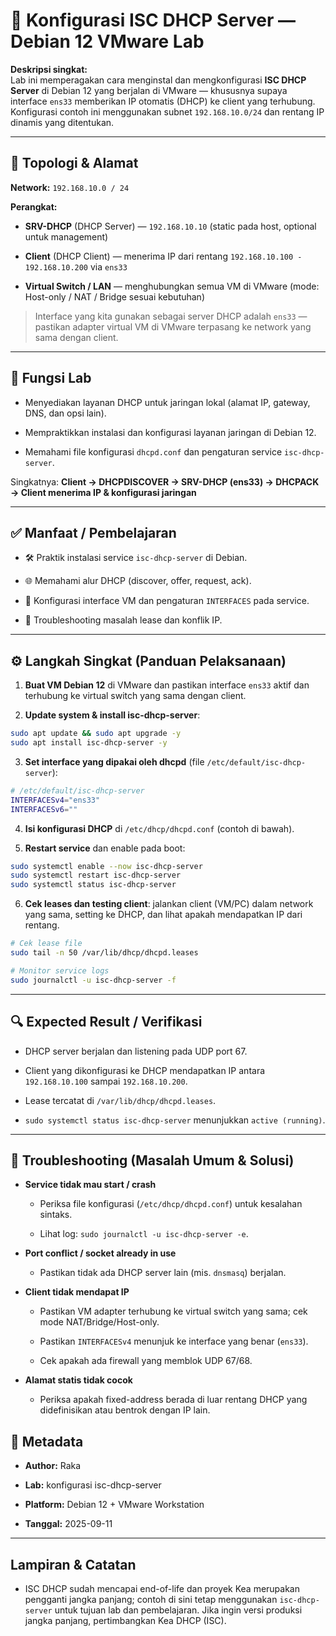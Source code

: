 # 🔐 Konfigurasi ISC DHCP Server — Debian 12 VMware Lab

**Deskripsi singkat:**  
Lab ini memperagakan cara menginstal dan mengkonfigurasi **ISC DHCP Server** di Debian 12 yang berjalan di VMware — khususnya supaya interface `ens33` memberikan IP otomatis (DHCP) ke client yang terhubung. Konfigurasi contoh ini menggunakan subnet `192.168.10.0/24` dan rentang IP dinamis yang ditentukan.

---

## 🔌 Topologi & Alamat

**Network:** `192.168.10.0 / 24`

**Perangkat:**

- **SRV-DHCP** (DHCP Server) — `192.168.10.10` (static pada host, optional untuk management)
    
- **Client** (DHCP Client) — menerima IP dari rentang `192.168.10.100 - 192.168.10.200` via `ens33`
    
- **Virtual Switch / LAN** — menghubungkan semua VM di VMware (mode: Host-only / NAT / Bridge sesuai kebutuhan)
    

> Interface yang kita gunakan sebagai server DHCP adalah `ens33` — pastikan adapter virtual VM di VMware terpasang ke network yang sama dengan client.

---

## 🔬 Fungsi Lab

- Menyediakan layanan DHCP untuk jaringan lokal (alamat IP, gateway, DNS, dan opsi lain).
    
- Mempraktikkan instalasi dan konfigurasi layanan jaringan di Debian 12.
    
- Memahami file konfigurasi `dhcpd.conf` dan pengaturan service `isc-dhcp-server`.
    

Singkatnya: **Client → DHCPDISCOVER → SRV-DHCP (ens33) → DHCPACK → Client menerima IP & konfigurasi jaringan**

---

## ✅ Manfaat / Pembelajaran

- 🛠️ Praktik instalasi service `isc-dhcp-server` di Debian.
    
- 🌐 Memahami alur DHCP (discover, offer, request, ack).
    
- 🔧 Konfigurasi interface VM dan pengaturan `INTERFACES` pada service.
    
- 🧰 Troubleshooting masalah lease dan konflik IP.
    

---

## ⚙️ Langkah Singkat (Panduan Pelaksanaan)

1. **Buat VM Debian 12** di VMware dan pastikan interface `ens33` aktif dan terhubung ke virtual switch yang sama dengan client.
    
2. **Update system & install isc-dhcp-server**:
    

```bash
sudo apt update && sudo apt upgrade -y
sudo apt install isc-dhcp-server -y
```

3. **Set interface yang dipakai oleh dhcpd** (file `/etc/default/isc-dhcp-server`):
    

```bash
# /etc/default/isc-dhcp-server
INTERFACESv4="ens33"
INTERFACESv6=""
```

4. **Isi konfigurasi DHCP** di `/etc/dhcp/dhcpd.conf` (contoh di bawah).
    
5. **Restart service** dan enable pada boot:
    

```bash
sudo systemctl enable --now isc-dhcp-server
sudo systemctl restart isc-dhcp-server
sudo systemctl status isc-dhcp-server
```

6. **Cek leases dan testing client**: jalankan client (VM/PC) dalam network yang sama, setting ke DHCP, dan lihat apakah mendapatkan IP dari rentang.
    

```bash
# Cek lease file
sudo tail -n 50 /var/lib/dhcp/dhcpd.leases

# Monitor service logs
sudo journalctl -u isc-dhcp-server -f
```

---

## 🔍 Expected Result / Verifikasi

- DHCP server berjalan dan listening pada UDP port 67.
    
- Client yang dikonfigurasi ke DHCP mendapatkan IP antara `192.168.10.100` sampai `192.168.10.200`.
    
- Lease tercatat di `/var/lib/dhcp/dhcpd.leases`.
    
- `sudo systemctl status isc-dhcp-server` menunjukkan `active (running)`.
    

---

## 🛟 Troubleshooting (Masalah Umum & Solusi)

- **Service tidak mau start / crash**
    
    - Periksa file konfigurasi (`/etc/dhcp/dhcpd.conf`) untuk kesalahan sintaks.
        
    - Lihat log: `sudo journalctl -u isc-dhcp-server -e`.
        
- **Port conflict / socket already in use**
    
    - Pastikan tidak ada DHCP server lain (mis. `dnsmasq`) berjalan.
        
- **Client tidak mendapat IP**
    
    - Pastikan VM adapter terhubung ke virtual switch yang sama; cek mode NAT/Bridge/Host-only.
        
    - Pastikan `INTERFACESv4` menunjuk ke interface yang benar (`ens33`).
        
    - Cek apakah ada firewall yang memblok UDP 67/68.
        
- **Alamat statis tidak cocok**
    
    - Periksa apakah fixed-address berada di luar rentang DHCP yang didefinisikan atau bentrok dengan IP lain.
        


## 📌 Metadata

- **Author:** Raka
    
- **Lab:** konfigurasi isc-dhcp-server
    
- **Platform:** Debian 12 + VMware Workstation
    
- **Tanggal:** 2025-09-11
    

---

## Lampiran & Catatan

- ISC DHCP sudah mencapai end-of-life dan proyek Kea merupakan pengganti jangka panjang; contoh di sini tetap menggunakan `isc-dhcp-server` untuk tujuan lab dan pembelajaran. Jika ingin versi produksi jangka panjang, pertimbangkan Kea DHCP (ISC).